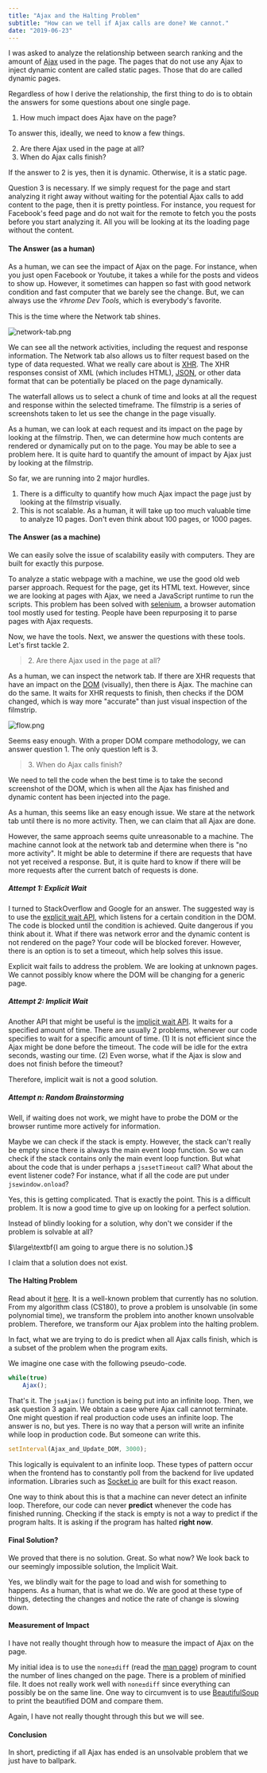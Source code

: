 ```yaml
---
title: "Ajax and the Halting Problem"
subtitle: "How can we tell if Ajax calls are done? We cannot."
date: "2019-06-23"
---
```


I was asked to analyze the relationship between
search ranking and the amount of 
[Ajax](https://en.wikipedia.org/wiki/Ajax_(programming))
used in the page.
The pages that do not use any Ajax to inject dynamic 
content are called static pages.
Those that do are called dynamic pages.

Regardless of how I derive the relationship, 
the first thing to do is to obtain the answers for 
some questions about one single page.

1. How much impact does Ajax have on the page?
   
To answer this, ideally, we need to know a few things.

2. Are there Ajax used in the page at all?
3. When do Ajax calls finish?

If the answer to 2 is yes, then it is dynamic.
Otherwise, it is a static page.

Question 3 is necessary. If we simply request
for the page and start analyzing it right away
without waiting for the potential Ajax calls 
to add content to the page, then it is pretty pointless.
For instance, you request for Facebook's feed page and 
do not wait for the remote to fetch you the posts before
you start analyzing it. All you will be looking at its
the loading page without the content. 

#### The Answer (as a human)

As a human, we can see the impact of Ajax on the page. 
For instance, when you just open Facebook or Youtube,
it takes a while for the posts and videos to show up. 
However, it sometimes can happen so fast with good 
network condition and fast computer that we barely
see the change. 
But, we can always use the $\mathcal Chrome\;Dev\;Tools$,
which is everybody's favorite.

This is the time where the Network tab shines.

![network-tab.png](network-tab.png)

We can see all the network activities,
including the request and response information. 
The Network tab also allows us to filter request based 
on the type of data requested. What we really care about is 
[XHR](https://en.wikipedia.org/wiki/XMLHttpRequest). 
The XHR responses consist of XML (which includes HTML),
[JSON](https://www.json.org/), or other data format that 
can be potentially be placed on the page dynamically.

The waterfall allows us to select a chunk of time 
and looks at all the request and response within the
selected timeframe. The filmstrip is a series of 
screenshots taken to let us see the change in the page
visually.

As a human, we can look at each request and its impact
on the page by looking at the filmstrip. Then, we can
determine how much contents are rendered or dynamically
put on to the page. You may be able to see a problem 
here. It is quite hard to quantify the amount of impact
by Ajax just by looking at the filmstrip.  

So far, we are running into 2 major hurdles. 
1. There is a difficulty to quantify how much Ajax impact
   the page just by looking at the filmstrip visually.
2. This is not scalable. As a human, it will take up 
   too much valuable time to analyze 10 pages. Don't even
   think about 100 pages, or 1000 pages.

#### The Answer (as a machine)

We can easily solve the issue of scalability easily
with computers. They are built for exactly this purpose.


To analyze a static webpage with a machine, we use the 
good old web parser approach. Request for the page, 
get its HTML text. However, since we are looking at pages
with Ajax, we need a JavaScript runtime to run the 
scripts. This problem has been solved with 
[selenium](https://selenium-python.readthedocs.io/),
a browser automation tool mostly used for testing. 
People have been repurposing it to parse pages with Ajax
requests.

Now, we have the tools. Next, we answer the questions
with these tools. Let's first tackle 2. 

> 2\. Are there Ajax used in the page at all? 

As a human, we can inspect the network tab. 
If there are XHR requests that have an impact on the 
[DOM](https://developer.mozilla.org/en-US/docs/Web/API/Document_Object_Model/Introduction) 
(visually), then there is Ajax.
The machine can do the same. It waits for XHR requests 
to finish, then checks if the DOM changed, which is 
way more "accurate" than just visual inspection of the 
filmstrip.

![flow.png](flow.png)

Seems easy enough. 
With a proper DOM compare methodology, we can answer
question 1. 
The only question left is 3. 

> 3\. When do Ajax calls finish?

We need to tell the code when the best time is to 
take the second screenshot of the DOM, which is when
all the Ajax has finished and dynamic content has been
injected into the page.

As a human, this seems like an easy enough issue.
We stare at the network tab until there is no more 
activity. Then, we can claim that all Ajax are done.

However, the same approach seems quite unreasonable to
a machine. The machine cannot look at the network tab
and determine when there is "no more activity". 
It might be able to determine if there are requests 
that have not yet received a response. But, it is quite
hard to know if there will be more requests after 
the current batch of requests is done. 

##### Attempt 1: Explicit Wait 
I turned to StackOverflow and Google for an answer.
The suggested way is to use the 
[explicit wait API](https://selenium-python.readthedocs.io/waits.html#explicit-waits),
which listens for a certain condition in the DOM. 
The code is blocked until the condition is achieved.
Quite dangerous if you think about it. 
What if there was network error and the dynamic
content is not rendered on the page? Your code will be
blocked forever. However, there is an option is to set 
a timeout, which help solves this issue.

Explicit wait fails to address the problem. 
We are looking at unknown pages. We cannot possibly
know where the DOM will be changing for a generic page.

##### Attempt 2: Implicit Wait
Another API that might be useful is the
[implicit wait API](https://selenium-python.readthedocs.io/waits.html#implicit-waits).
It waits for a specified amount of time. 
There are usually 2 problems, whenever our code
specifies to wait for a specific amount of time. 
$(1)$ It is not efficient since the Ajax might be 
done before the timeout. The code will be idle for
the extra seconds, wasting our time. 
$(2)$ Even worse, what if the Ajax is slow and does
not finish before the timeout?

Therefore, implicit wait is not a good solution.

##### Attempt $n$: Random Brainstorming

Well, if waiting does not work, we might have to probe
the DOM or the browser runtime more actively for 
information.

Maybe we can check if the stack is empty.
However, the stack can't really be empty since there 
is always the main event loop function.
So we can check if the stack contains only the main 
event loop function.
But what about the code that is under perhaps a 
`js±setTimeout` call? What about the event listener code? 
For instance, what if all the code are put under 
`js±window.onload`?


Yes, this is getting complicated. That is exactly the 
point. This is a difficult problem. 
It is now a good time to give up on looking for a 
perfect solution.

Instead of blindly looking for a solution,
why don't we consider if the problem is solvable at all?

$\large\textbf{I am going to argue there is no solution.}$

I claim that a solution does not exist.

#### The Halting Problem

Read about it [here](https://en.wikipedia.org/wiki/Halting_problem).
It is a well-known problem that currently has no 
solution. From my algorithm class (CS180), to prove
a problem is unsolvable (in some polynomial time), 
we transform the problem into another known unsolvable
problem. Therefore, we transform our Ajax problem
into the halting problem.

In fact, what we are trying to do is predict when all
Ajax calls finish, which is a subset of the problem
when the program exits.

We imagine one case with the following pseudo-code.
```js
while(true) 
    Ajax();
```

That's it. The `js±Ajax()` function is being put into
an infinite loop. Then, we ask question 3 again. 
We obtain a case where Ajax call cannot terminate. 
One might question if real production code uses an
infinite loop.
The answer is no, but yes.
There is no way that a person will write an infinite
while loop in production code. But someone can
write this.
```js
setInterval(Ajax_and_Update_DOM, 3000);
```
This logically is equivalent to an infinite loop.
These types of pattern occur when the frontend has to
constantly poll from the backend for live updated
information. Libraries such as 
[Socket.io](https://socket.io/) are built for this
exact reason.

One way to think about this is that a machine can never
detect an infinite loop. Therefore, our code can never
__predict__ whenever the code has finished running. 
Checking if the stack is empty is not a way to predict
if the program halts. It is asking if the program has
halted __right now__.

#### Final Solution?

We proved that there is no solution. Great. So what now?
We look back to our seemingly impossible solution,
the Implicit Wait. 

Yes, we blindly wait for the page to load and wish
for something to happens. 
As a human, that is what we do. 
We are good at these type of things, detecting the 
changes and notice the rate of change is slowing down.

#### Measurement of Impact

I have not really thought through how to measure the 
impact of Ajax on the page.

My initial idea is to use the `none±diff` 
(read the [man page](http://man7.org/linux/man-pages/man1/diff.1.html))
program to count the number of lines changed on the page.
There is a problem of minified file. It does not 
really work well with `none±diff` since everything 
can possibly be on the same line. 
One way to circumvent is to use 
[BeautifulSoup](https://www.crummy.com/software/BeautifulSoup/bs4/doc/) 
to print the beautified DOM and compare them. 

Again, I have not really thought through this but 
we will see.

#### Conclusion

In short, predicting if all Ajax has ended is an 
unsolvable problem that we just have to ballpark.
